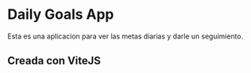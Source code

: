 # Daily Goals App

Esta es una aplicacion para ver las metas diarias y darle un seguimiento.



## Creada con ViteJS

